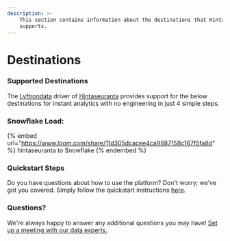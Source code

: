 ```yaml
---
description: >-
    This section contains information about the destinations that Hintaseuranta
    supports.
---
```


# Destinations

### Supported Destinations

The [Lyftrondata](https://www.lyftrondata.com/) driver of [Hintaseuranta](https://www.lyftrondata.com/integration/hintaseuranta/) provides support for the below destinations for instant analytics with no engineering in just 4 simple steps.

### Snowflake Load:

{% embed url="https://www.loom.com/share/11d305dcacee4ca9887158c167f5fa8d" %}
hintaseuranta to Snowflake
{% endembed %}

### Quickstart Steps

Do you have questions about how to use the platform? Don't worry; we've got you covered. Simply follow the quickstart instructions [here](../../../quickstart-steps.md).

### Questions? <a href="#questions" id="questions"></a>

We're always happy to answer any additional questions you may have! [Set up a meeting with our data experts.](https://www.lyftrondata.com/book-a-meeting/)
